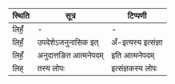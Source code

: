 | स्थिति | सूत्र | टिप्पणी |
| ----- | ------- | ------ |
| लिहँ॒ | - | - |
| लिहँ॒ | उपदेशेऽजनुनासिक इत् | अँ-इत्यस्य इत्संज्ञा |
| लिहँ॒ | अनुदात्तङित आत्मनेपदम् | इति आत्मनेपदम् |
| लिह् | तस्य लोपः | इत्संज्ञकस्य लोपः |
